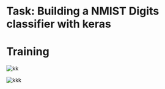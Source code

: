 # Task: Building a NMIST Digits classifier with keras

# Training

![kk](https://user-images.githubusercontent.com/71810633/115255046-87ece300-a14b-11eb-973d-94c22bf32f6b.png)

![kkk](https://user-images.githubusercontent.com/71810633/115255060-8a4f3d00-a14b-11eb-8ec3-5e98ba882274.png)
